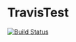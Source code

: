 # TravisTest
[![Build Status](https://travis-ci.com/SertayKabuk/TravisTest.svg?branch=master)](https://travis-ci.com/SertayKabuk/TravisTest)
